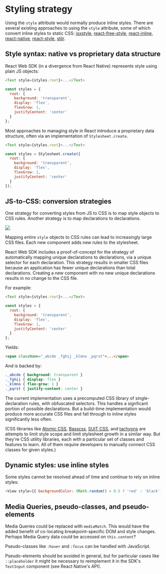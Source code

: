 # Styling strategy

Using the `style` attribute would normally produce inline styles. There are
several existing approaches to using the `style` attribute, some of which
convert inline styles to static CSS:
[jsxstyle](https://github.com/petehunt/jsxstyle),
[react-free-style](https://github.com/blakeembrey/react-free-style/),
[react-inline](https://github.com/martinandert/react-inline),
[react-native](https://facebook.github.io/react-native/),
[react-style](https://github.com/js-next/react-style),
[stilr](https://github.com/kodyl/stilr).

## Style syntax: native vs proprietary data structure

React Web SDK (in a divergence from React Native) represents style using plain
JS objects:

```js
<Text style={styles.root}>...</Text>

const styles = {
  root: {
    background: 'transparent',
    display: 'flex',
    flexGrow: 1,
    justifyContent: 'center'
  }
};
```

Most approaches to managing style in React introduce a proprietary data
structure, often via an implementation of `Stylesheet.create`.

```js
<Text style={styles.root}>...</Text>

const styles = Stylesheet.create({
  root: {
    background: 'transparent',
    display: 'flex',
    flexGrow: 1,
    justifyContent: 'center'
  }
});
```

## JS-to-CSS: conversion strategies

One strategy for converting styles from JS to CSS is to map style objects to
CSS rules. Another strategy is to map declarations to declarations.

![](sdk-styling-strategy.png)

Mapping entire `style` objects to CSS rules can lead to increasingly large CSS
files. Each new component adds new rules to the stylesheet.

React Web SDK includes a proof-of-concept for the strategy of automatically
mapping unique declarations to declarations, via a unique selector for each
declaration. This strategy results in smaller CSS files because an application
has fewer unique declarations than total declarations. Creating a new
component with no new unique declarations results in no change to the CSS file.

For example:

```js
<Text style={styles.root}>...</Text>

const styles = {
  root: {
    background: 'transparent',
    display: 'flex',
    flexGrow: 1,
    justifyContent: 'center'
  }
};
```

Yields:

```html
<span className="_abcde _fghij _klmno _pqrst">...</span>
```

And is backed by:

```css
._abcde { background: transparent }
._fghij { display: flex }
._klmno { flex-grow: 1 }
._pqrst { justify-content: center }
```

The current implementation uses a precomputed CSS library of single-declaration
rules, with obfuscated selectors. This handles a signficant portion of possible
declarations. But a build-time implementation would produce more accurate CSS
files and fall through to inline styles significantly less often.


(CSS libraries like [Atomic CSS](http://acss.io/),
[Basscss](http://www.basscss.com/), [SUIT CSS](https://suitcss.github.io/), and
[tachyons](http://tachyons.io/) are attempts to limit style scope and limit
stylesheet growth in a similar way. But they're CSS utility libraries, each with a
particular set of classes and features to learn. All of them require developers
to manually connect CSS classes for given styles.)

## Dynamic styles: use inline styles

Some styles cannot be resolved ahead of time and continue to rely on inline
styles:

```js
<View style={{ backgroundColor: (Math.random() > 0.5 ? 'red' : 'black') }}>...</Text>
```

## Media Queries, pseudo-classes, and pseudo-elements

Media Queries could be replaced with `mediaMatch`. This would have the added
benefit of co-locating breakpoint-specific DOM and style changes. Perhaps Media
Query data could be accessed on `this.content`?

Pseudo-classes like `:hover` and `:focus` can be handled with JavaScript.

Pseudo-elements should be avoided in general, but for particular cases like
`::placeholder` it might be necessary to reimplement it in the SDK's
`TextInput` component (see React Native's API).
